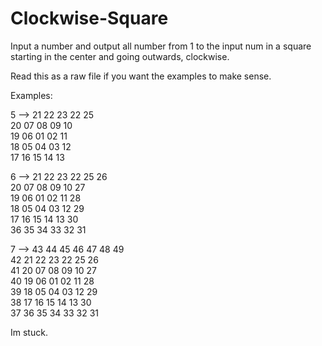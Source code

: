 # Clockwise-Square

Input a number and output all number from 1 to the input num in a square starting in the center and going outwards, clockwise.

Read this as a raw file if you want the examples to make sense.

Examples:

5 -->  21 22 23 22 25  
       20 07 08 09 10  
       19 06 01 02 11  
       18 05 04 03 12  
       17 16 15 14 13
       
6 -->  21 22 23 22 25 26  
       20 07 08 09 10 27  
       19 06 01 02 11 28  
       18 05 04 03 12 29  
       17 16 15 14 13 30  
       36 35 34 33 32 31  
       
7 -->  43 44 45 46 47 48 49  
       42 21 22 23 22 25 26  
       41 20 07 08 09 10 27  
       40 19 06 01 02 11 28  
       39 18 05 04 03 12 29  
       38 17 16 15 14 13 30  
       37 36 35 34 33 32 31 


Im stuck.
